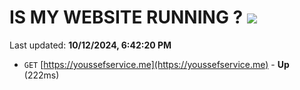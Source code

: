 # IS MY WEBSITE RUNNING ? [![](https://img.shields.io/static/v1?label=Sponsor&message=%E2%9D%A4&logo=GitHub&color=%23fe8e86)](https://github.com/sponsors/Youssef-Lehmam)

Last updated: **10/12/2024, 6:42:20 PM**

- `GET` [https://youssefservice.me](https://youssefservice.me) - **Up** (222ms)
